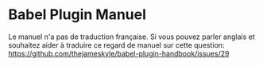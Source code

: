# Babel Plugin Manuel

Le manuel n'a pas de traduction française. Si vous pouvez parler anglais et
souhaitez aider à traduire ce regard de manuel sur cette question:
https://github.com/thejameskyle/babel-plugin-handbook/issues/29
